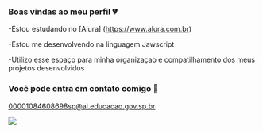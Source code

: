 ### Boas vindas ao meu perfil 💔

-Estou estudando no [Alura] (https://www.alura.com.br)

-Estou me desenvolvendo na linguagem Jawscript

-Utilizo esse espaço para minha organizaçao e compatilhamento dos meus projetos desenvolvidos

### Você pode entra em contato comigo 📧

00001084608698sp@al.educacao.gov.sp.br


![](https://media.tenor.com/x1dYnqeehLAAAAAM/stitch-sad-sad-stitch.gif)



